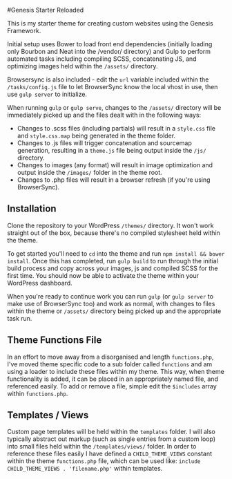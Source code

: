 #Genesis Starter Reloaded

This is my starter theme for creating custom websites using the Genesis Framework.

Initial setup uses Bower to load front end dependencies (initially loading only Bourbon and Neat into the /vendor/ directory) and Gulp to perform automated tasks including compiling SCSS, concatenating JS, and optimizing images held within the `/assets/` directory.

Browsersync is also included - edit the `url` variable included within the `/tasks/config.js` file to let BrowserSync know the local vhost in use, then use `gulp server` to initialize.

When running `gulp` or `gulp serve`, changes to the `/assets/` directory will be immediately picked up and the files dealt with in the following ways:

* Changes to .scss files (including partials) will result in a `style.css` file and `style.css.map` being generated in the theme folder.
* Changes to .js files will trigger concatenation and sourcemap generation, resulting in a `theme.js` file being output inside the `/js/` directory.
* Changes to images (any format) will result in image optimization and output inside the `/images/` folder in the theme root.
* Changes to .php files will result in a browser refresh (if you're using BrowserSync).

## Installation

Clone the repository to your WordPress `/themes/` directory. It won't work straight out of the box, because there's no compiled  stylesheet held within the theme. 

To get started you'll need to `cd` into the theme and run `npm install && bower install`. Once this has completed, run `gulp build` to run through the initial build process and copy across your images, js and compiled SCSS for the first time. You should now be able to activate the theme within your WordPress dashboard. 

When you're ready to continue work you can run `gulp` (or `gulp server` to make use of BrowserSync too) and work as normal, with changes to files within the theme or `/assets/` directory being picked up and the appropriate task run.

## Theme Functions File

In an effort to move away from a disorganised and length `functions.php`, I've moved theme specific code to a sub folder called `functions` and am using a loader to include these files within my theme. This way, when theme functionality is added, it can be placed in an appropriately named file, and referenced easily. To add or remove a file, simple edit the `$includes` array within `functions.php`.

## Templates / Views

Custom page templates will be held within the `templates` folder. I will also typically abstract out markup (such as single entries from a custom loop) into small files held within the `/templates/views/` folder. In order to reference these files easily I have defined a `CHILD_THEME_VIEWS` constant within the theme `functions.php` file, which can be used like: `include CHILD_THEME_VIEWS . 'filename.php'` within templates.